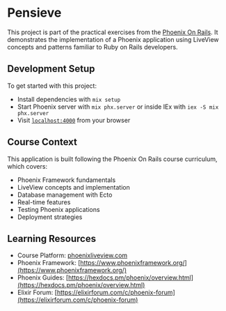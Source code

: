 # Pensieve

This project is part of the practical exercises from the [Phoenix On Rails](https://phoenixliveview.com). It demonstrates the implementation of a Phoenix application using LiveView concepts and patterns familiar to Ruby on Rails developers.

## Development Setup

To get started with this project:

  * Install dependencies with `mix setup`
  * Start Phoenix server with `mix phx.server` or inside IEx with `iex -S mix phx.server`
  * Visit [`localhost:4000`](http://localhost:4000) from your browser

## Course Context

This application is built following the Phoenix On Rails course curriculum, which covers:

* Phoenix Framework fundamentals
* LiveView concepts and implementation
* Database management with Ecto
* Real-time features
* Testing Phoenix applications
* Deployment strategies

## Learning Resources

* Course Platform: [phoenixliveview.com](https://phoenixliveview.com)
* Phoenix Framework: [https://www.phoenixframework.org/](https://www.phoenixframework.org/)
* Phoenix Guides: [https://hexdocs.pm/phoenix/overview.html](https://hexdocs.pm/phoenix/overview.html)
* Elixir Forum: [https://elixirforum.com/c/phoenix-forum](https://elixirforum.com/c/phoenix-forum)
